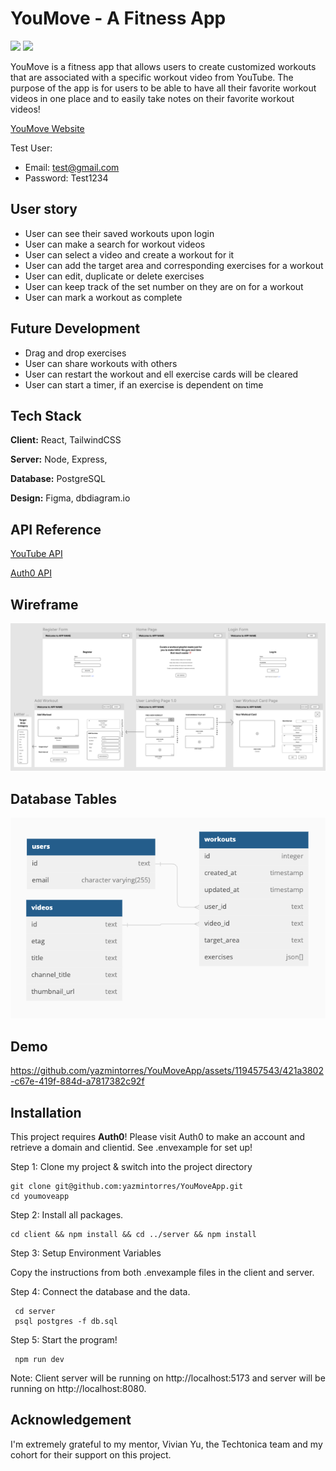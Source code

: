 # YouMove - A Fitness App
[<img src="https://img.shields.io/github/issues-pr-closed/yazmintorres/youmoveapp?style=for-the-badge" />](https://github.com/yazmintorres/YouMoveApp/pulls?q=is%3Apr+is%3Aclosed) [<img src="https://img.shields.io/badge/LinkedIn-0077B5?style=for-the-badge&logo=linkedin&logoColor=white" />](https://www.linkedin.com/in/yazminmtorres/)

YouMove is a fitness app that allows users to create customized workouts that are associated with a specific workout video from YouTube. The purpose of the app is for users to be able to have all their favorite workout videos in one place and to easily take notes on their favorite workout videos!

[YouMove Website](https://server-mxft.onrender.com/)


Test User: 
- Email: test@gmail.com
- Password: Test1234

## User story 
- User can see their saved workouts upon login 
- User can make a search for workout videos 
- User can select a video and create a workout for it 
- User can add the target area and corresponding exercises for a workout
- User can edit, duplicate or delete exercises
- User can keep track of the set number on they are on for a workout
- User can mark a workout as complete

## Future Development 
- Drag and drop exercises 
- User can share workouts with others 
- User can restart the workout and ell exercise cards will be cleared
- User can start a timer, if an exercise is dependent on time


## Tech Stack

**Client:** React, TailwindCSS

**Server:** Node, Express, 

**Database:** PostgreSQL

**Design:** Figma, dbdiagram.io

## API Reference

[YouTube API](https://developers.google.com/youtube/v3)

[Auth0 API](https://auth0.com/docs/api)

## Wireframe 

![Wireframe](images/wireframe.png)

## Database Tables

![Tables](images/DBSchema.png)

## Demo 
https://github.com/yazmintorres/YouMoveApp/assets/119457543/421a3802-c67e-419f-884d-a7817382c92f

## Installation

This project requires **Auth0**! Please visit Auth0 to make an account and retrieve a domain and clientid. See .envexample for set up!

Step 1: Clone my project & switch into the project directory 

  ```
  git clone git@github.com:yazmintorres/YouMoveApp.git
  cd youmoveapp
```

Step 2: Install all packages.

  ```
  cd client && npm install && cd ../server && npm install
```

Step 3: Setup Environment Variables

Copy the instructions from both .envexample files in the client and server.

Step 4: Connect the database and the data.

  ```
   cd server
   psql postgres -f db.sql
```

Step 5: Start the program!

  ```
   npm run dev
```

Note: Client server will be running on http://localhost:5173 and server will be running on http://localhost:8080.

## Acknowledgement

I'm extremely grateful to my mentor, Vivian Yu, the Techtonica team and my cohort for their support on this project.

